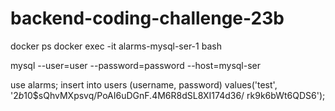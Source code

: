 # backend-coding-challenge-23b

docker ps
docker exec -it alarms-mysql-ser-1 bash

mysql --user=user --password=password --host=mysql-ser

use alarms;
insert into users (username, password) values('test', '$2b$10$sQhvMXpsvq/PoAI6uDGnF.4M6R8dSL8XI174d36/
rk9k6bWt6QDS6');